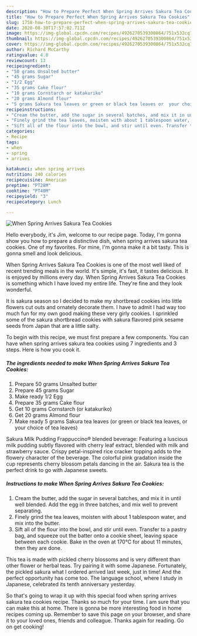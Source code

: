 ```yaml
---
description: "How to Prepare Perfect When Spring Arrives Sakura Tea Cookies"
title: "How to Prepare Perfect When Spring Arrives Sakura Tea Cookies"
slug: 1758-how-to-prepare-perfect-when-spring-arrives-sakura-tea-cookies
date: 2020-08-30T17:57:02.711Z
image: https://img-global.cpcdn.com/recipes/4926270539300864/751x532cq70/when-spring-arrives-sakura-tea-cookies-recipe-main-photo.jpg
thumbnail: https://img-global.cpcdn.com/recipes/4926270539300864/751x532cq70/when-spring-arrives-sakura-tea-cookies-recipe-main-photo.jpg
cover: https://img-global.cpcdn.com/recipes/4926270539300864/751x532cq70/when-spring-arrives-sakura-tea-cookies-recipe-main-photo.jpg
author: Richard McCarthy
ratingvalue: 4.8
reviewcount: 13
recipeingredient:
- "50 grams Unsalted butter"
- "45 grams Sugar"
- "1/2 Egg"
- "35 grams Cake flour"
- "10 grams Cornstarch or katakuriko"
- "20 grams Almond flour"
- "5 grams Sakura tea leaves or green or black tea leaves or  your choice of tea leaves"
recipeinstructions:
- "Cream the butter, add the sugar in several batches, and mix it in until well blended. Add the egg in three batches, and mix well to prevent separating."
- "Finely grind the tea leaves, moisten with about 1 tablespoon water, and mix into the butter."
- "Sift all of the flour into the bowl, and stir until even. Transfer to a pastry bag, and squeeze out the batter onto a cookie sheet, leaving space between each cookie. Bake in the oven at 170℃ for about 11 minutes, then they are done."
categories:
- Recipe
tags:
- when
- spring
- arrives

katakunci: when spring arrives 
nutrition: 240 calories
recipecuisine: American
preptime: "PT28M"
cooktime: "PT40M"
recipeyield: "3"
recipecategory: Lunch

---
```



![When Spring Arrives Sakura Tea Cookies](https://img-global.cpcdn.com/recipes/4926270539300864/751x532cq70/when-spring-arrives-sakura-tea-cookies-recipe-main-photo.jpg)

Hello everybody, it's Jim, welcome to our recipe page. Today, I'm gonna show you how to prepare a distinctive dish, when spring arrives sakura tea cookies. One of my favorites. For mine, I'm gonna make it a bit tasty. This is gonna smell and look delicious.

When Spring Arrives Sakura Tea Cookies is one of the most well liked of recent trending meals in the world. It's simple, it's fast, it tastes delicious. It is enjoyed by millions every day. When Spring Arrives Sakura Tea Cookies is something which I have loved my entire life. They're fine and they look wonderful.

It is sakura season so I decided to make my shortbread cookies into little flowers cut outs and ornately decorate them. I have to admit I had way too much fun for my own good making these very girly cookies. I sprinkled some of the sakura shortbread cookies with sakura flavored pink sesame seeds from Japan that are a little salty.


To begin with this recipe, we must first prepare a few components. You can have when spring arrives sakura tea cookies using 7 ingredients and 3 steps. Here is how you cook it.

<!--inarticleads1-->

##### The ingredients needed to make When Spring Arrives Sakura Tea Cookies:

1. Prepare 50 grams Unsalted butter
1. Prepare 45 grams Sugar
1. Make ready 1/2 Egg
1. Prepare 35 grams Cake flour
1. Get 10 grams Cornstarch (or katakuriko)
1. Get 20 grams Almond flour
1. Make ready 5 grams Sakura tea leaves (or green or black tea leaves, or  your choice of tea leaves)


Sakura Milk Pudding Frappuccino® blended beverage: Featuring a luscious milk pudding subtly flavored with cherry leaf extract, blended with milk and strawberry sauce. Crispy petal-inspired rice cracker topping adds to the flowery character of the beverage. The colorful pink gradation inside the cup represents cherry blossom petals dancing in the air. Sakura tea is the perfect drink to go with Japanese sweets. 

<!--inarticleads2-->

##### Instructions to make When Spring Arrives Sakura Tea Cookies:

1. Cream the butter, add the sugar in several batches, and mix it in until well blended. Add the egg in three batches, and mix well to prevent separating.
1. Finely grind the tea leaves, moisten with about 1 tablespoon water, and mix into the butter.
1. Sift all of the flour into the bowl, and stir until even. Transfer to a pastry bag, and squeeze out the batter onto a cookie sheet, leaving space between each cookie. Bake in the oven at 170℃ for about 11 minutes, then they are done.


This tea is made with pickled cherry blossoms and is very different than other flower or herbal teas. Try pairing it with some Japanese. Fortunately, the pickled sakura what I ordered arrived last week, just in time! And the perfect opportunity has come too. The language school, where I study in Japanese, celebrated its tenth anniversary yesterday. 

So that's going to wrap it up with this special food when spring arrives sakura tea cookies recipe. Thanks so much for your time. I am sure that you can make this at home. There is gonna be more interesting food in home recipes coming up. Remember to save this page on your browser, and share it to your loved ones, friends and colleague. Thanks again for reading. Go on get cooking!
